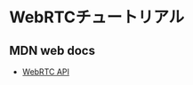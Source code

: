 # WebRTCチュートリアル

## MDN web docs
- [WebRTC API](https://developer.mozilla.org/ja/docs/Web/API/WebRTC_API)
